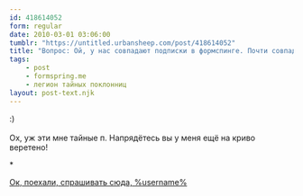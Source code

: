 ```yaml
---
id: 418614052
form: regular
date: 2010-03-01 03:06:00
tumblr: "https://untitled.urbansheep.com/post/418614052"
title: "Вопрос: Ой, у нас совпадают подписки в формспинге. Почти совпадают. :) На остальных «тайных» можно гадать. *глухим голосом* Да, да, это мы, твои тайные п"
tags:
    - post
    - formspring.me
    - легион тайных поклонниц
layout: post-text.njk
---
```


<p class="formspringmeAnswer">:)<br/><br/>
Ох, уж эти мне тайные п. Напрядётесь вы у меня ещё на криво веретено!</p>

<p>*</p>

<p class="formspringmeFooter">
    <a href="http://formspring.me/urbansheep">Ок, поехали, спрашивать сюда, %username%</a>
</p>

